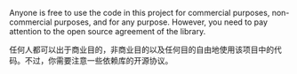 Anyone is free to use the code in this project for commercial purposes, non-commercial purposes, and for any purpose. However, you need to pay attention to the open source agreement of the library.

任何人都可以出于商业目的，非商业目的以及任何目的自由地使用该项目中的代码。不过，你需要注意一些依赖库的开源协议。